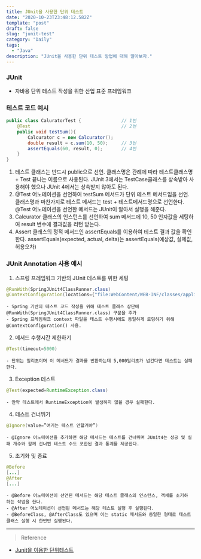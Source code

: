 ```yaml
---
title: JUnit을 사용한 단위 테스트
date: "2020-10-23T23:48:12.582Z"
template: "post"
draft: false
slug: "junit-test"
category: "Daily"
tags:
  - "Java"
description: "JUnit을 사용한 단위 테스트 방법에 대해 알아보자."
---
```


### JUnit
- 자바용 단위 테스트 작성을 위한 산업 표준 프레임워크

### 테스트 코드 예시
```java
public class CaluratorTest {               // 1번
    @Test                                  // 2번
    public void testSum(){                                                        
        Calcurator c = new Calcurator();
        double result = c.sum(10, 50);     // 3번
        assertEquals(60, result, 0);       // 4번
    }
}
```

1. 테스트 클래스는 반드시 public으로 선언. 클래스명은 관례에 따라 테스트클래스명 + Test 끝나는 이름으로 사용된다. JUnit 3에서는 TestCase클래스를 상속받아 사용해야 했으나 JUnit 4에서는 상속받지 않아도 된다.
2. @Test 어노테이션을 선언하여 testSum 메서드가 단위 테스트 메서드임을 선언. 클래스명과 마찬가지로 테스트 메서드는 test + 테스트메서드명으로 선언한다. @Test 어노테이션을 선언한 메서드는 JUnit이 알아서 실행을 해준다.
3. Calcurator 클래스의 인스턴스를 선언하여 sum 메서드에 10, 50 인자값을 세팅하여 result 변수에 결과값을 리턴 받는다.
4. Assert 클래스의 정적 메서드인 assertEquals를 이용하여 테스트 결과 값을 확인한다. assertEquals(expected, actual, delta)는 assertEquals(예상값, 실제값, 허용오차)


### JUnit Annotation 사용 예시

1. 스프링 프레임워크 기반의 JUnit 테스트를 위한 세팅
```java
@RunWith(SpringJUnit4ClassRunner.class) 
@ContextConfiguration(locations={"file:WebContent/WEB-INF/classes/applicationContext*.xml"})
```
    - Spring 기반의 테스트 코드 작성을 위해 테스트 클래스 상단에 @RunWith(SpringJUnit4ClassRunner.class) 구문을 추가
    - Spring 프레임워크 context 파일을 테스트 수행시에도 동일하게 로딩하기 위해 @ContextConfiguration() 사용.

2. 메서드 수행시간 제한하기
```java
@Test(timeout=5000)
```
    - 단위는 밀리초이며 이 메서드가 결과를 반환하는데 5,000밀리초가 넘긴다면 테스트는 실패한다.

3. Exception 테스트
```java
@Test(expected=RuntimeException.class)
```
    - 만약 테스트에서 RuntimeException이 발생하지 않을 경우 실패한다.

4. 테스트 건너뛰기
```java
@Ignore(value=”여기는 테스트 안할거야”)
```
    - @Ignore 어노테이션을 추가하면 해당 메서드는 테스트를 건너뛰며 JUnit4는 성공 및 실패 개수와 함께 건너뛴 테스트 수도 포한된 결과 통계를 제공한다.

5. 초기화 및 종료
```java
@Before
[...]
@After
[...]
```
    - @Before 어노테이션이 선언된 메서드는 해당 테스트 클래스의 인스턴스, 객체를 초기하 하는 작업을 한다. 
    - @After 어노테이션이 선언된 메서드는 해당 테스트 실행 후 실행된다.
    - @BeforeClass, @AfterClass도 있으며 이는 static 메서드와 동일한 형태로 테스트 클래스 실행 시 한번만 실행된다.





<hr>

> Reference
- [Junit을 이용한 단위테스트](https://epthffh.tistory.com/entry/Junit%EC%9D%84-%EC%9D%B4%EC%9A%A9%ED%95%9C-%EB%8B%A8%EC%9C%84%ED%85%8C%EC%8A%A4%ED%8A%B8)


